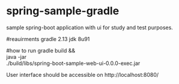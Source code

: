 # spring-sample-gradle
sample spring-boot application  with ui for study and test purposes.

#reauirments
gradle 2.13
jdk 8u91

#how to run
 gradle build && \
 java -jar \
 ./build/libs/spring-boot-sample-web-ui-0.0.0-exec.jar

User interface should be accessible on  http://localhost:8080/
